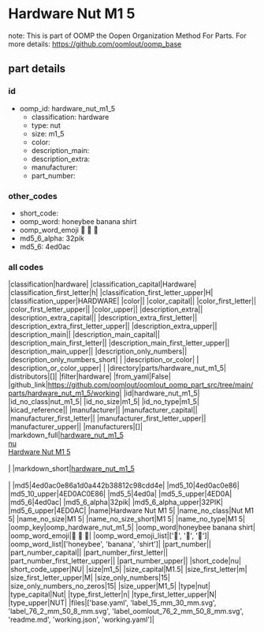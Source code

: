 # Hardware Nut M1 5  

note: This is part of OOMP the Oopen Organization Method For Parts. For more details: https://github.com/oomlout/oomp_base

##  part details





### id
* oomp_id: hardware_nut_m1_5
  * classification: hardware
  * type: nut
  * size: m1_5
  * color: 
  * description_main: 
  * description_extra: 
  * manufacturer: 
  * part_number: 

### other_codes
* short_code: 
* oomp_word: honeybee banana shirt
* oomp_word_emoji :honeybee: :banana: :shirt:
* md5_6_alpha: 32pik
* md5_6: 4ed0ac

### all codes 
|classification|hardware|
|classification_capital|Hardware|
|classification_first_letter|h|
|classification_first_letter_upper|H|
|classification_upper|HARDWARE|
|color||
|color_capital||
|color_first_letter||
|color_first_letter_upper||
|color_upper||
|description_extra||
|description_extra_capital||
|description_extra_first_letter||
|description_extra_first_letter_upper||
|description_extra_upper||
|description_main||
|description_main_capital||
|description_main_first_letter||
|description_main_first_letter_upper||
|description_main_upper||
|description_only_numbers||
|description_only_numbers_short| |
|description_or_color| |
|description_or_color_upper| |
|directory|parts/hardware_nut_m1_5|
|distributors|[]|
|filter|hardware|
|from_yaml|False|
|github_link|https://github.com/oomlout/oomlout_oomp_part_src/tree/main/parts/hardware_nut_m1_5/working|
|id|hardware_nut_m1_5|
|id_no_class|nut_m1_5|
|id_no_size|m1_5|
|id_no_type|m1_5|
|kicad_reference||
|manufacturer||
|manufacturer_capital||
|manufacturer_first_letter||
|manufacturer_first_letter_upper||
|manufacturer_upper||
|manufacturers|[]|
|markdown_full|[hardware_nut_m1_5](https://github.com/oomlout/oomlout_oomp_part_src/tree/main/parts/hardware_nut_m1_5/working)<br>[nu](https://github.com/oomlout/oomlout_oomp_part_src/tree/main/parts/hardware_nut_m1_5/working)<br>[Hardware Nut M1 5](https://github.com/oomlout/oomlout_oomp_part_src/tree/main/parts/hardware_nut_m1_5/working)<br><br>|
|markdown_short|[hardware_nut_m1_5](https://github.com/oomlout/oomlout_oomp_part_src/tree/main/parts/hardware_nut_m1_5/working)<br><br>|
|md5|4ed0ac0e86a1d0a442b38812c98cdd4e|
|md5_10|4ed0ac0e86|
|md5_10_upper|4ED0AC0E86|
|md5_5|4ed0a|
|md5_5_upper|4ED0A|
|md5_6|4ed0ac|
|md5_6_alpha|32pik|
|md5_6_alpha_upper|32PIK|
|md5_6_upper|4ED0AC|
|name|Hardware Nut M1 5|
|name_no_class|Nut M1 5|
|name_no_size|M1 5|
|name_no_size_short|M1 5|
|name_no_type|M1 5|
|oomp_key|oomp_hardware_nut_m1_5|
|oomp_word|honeybee banana shirt|
|oomp_word_emoji|:honeybee: :banana: :shirt:|
|oomp_word_emoji_list|[':honeybee:', ':banana:', ':shirt:']|
|oomp_word_list|['honeybee', 'banana', 'shirt']|
|part_number||
|part_number_capital||
|part_number_first_letter||
|part_number_first_letter_upper||
|part_number_upper||
|short_code|nu|
|short_code_upper|NU|
|size|m1_5|
|size_capital|M1.5|
|size_first_letter|m|
|size_first_letter_upper|M|
|size_only_numbers|15|
|size_only_numbers_no_zeros|15|
|size_upper|M1_5|
|type|nut|
|type_capital|Nut|
|type_first_letter|n|
|type_first_letter_upper|N|
|type_upper|NUT|
|files|['base.yaml', 'label_15_mm_30_mm.svg', 'label_76_2_mm_50_8_mm.svg', 'label_oomlout_76_2_mm_50_8_mm.svg', 'readme.md', 'working.json', 'working.yaml']|

